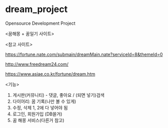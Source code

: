 # dream_project
Opensource Development Project

<꿈해몽 + 꿈일기 사이트>

<참고 사이트>

https://fortune.nate.com/submain/dreamMain.nate?serviceId=8&themeId=0

http://www.freedream24.com/

https://www.asiae.co.kr/fortune/dream.htm

<기능>

1. 게시판(커뮤니티) - 댓글, 좋아요 / (되면 넣기)검색
2. 다이어리: 꿈 기록(나만 볼 수 있게)
3. 수정, 삭제 1, 2에 다 넣어야 됨
4. 로그인, 회원가입 (DB쓸거)
5. 꿈 해몽 서비스(다른거 참고)
